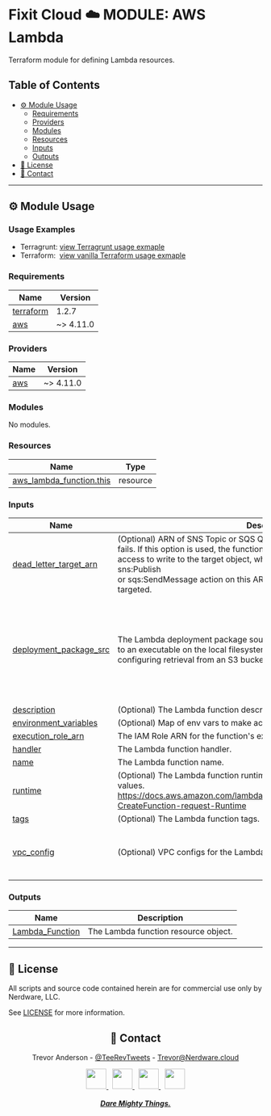 <h1>Fixit Cloud ☁️ MODULE: AWS Lambda</h1>

Terraform module for defining Lambda resources.

<h2>Table of Contents</h2>

- [⚙️ Module Usage](#️-module-usage)
  - [Requirements](#requirements)
  - [Providers](#providers)
  - [Modules](#modules)
  - [Resources](#resources)
  - [Inputs](#inputs)
  - [Outputs](#outputs)
- [📝 License](#-license)
- [💬 Contact](#-contact)

<!-- BEGINNING OF PRE-COMMIT-TERRAFORM DOCS HOOK -->
<!-- prettier-ignore-start -->

---

## ⚙️ Module Usage

### Usage Examples

- Terragrunt: [view Terragrunt usage exmaple](examples/terragrunt.hcl)
- Terraform: &nbsp;[view vanilla Terraform usage exmaple](examples/terraform.tf)

### Requirements

| Name | Version |
|------|---------|
| <a name="requirement_terraform"></a> [terraform](#requirement\_terraform) | 1.2.7 |
| <a name="requirement_aws"></a> [aws](#requirement\_aws) | ~> 4.11.0 |

### Providers

| Name | Version |
|------|---------|
| <a name="provider_aws"></a> [aws](#provider\_aws) | ~> 4.11.0 |

### Modules

No modules.

### Resources

| Name | Type |
|------|------|
| [aws_lambda_function.this](https://registry.terraform.io/providers/hashicorp/aws/latest/docs/resources/lambda_function) | resource |

### Inputs

| Name | Description | Type | Default | Required |
|------|-------------|------|---------|:--------:|
| <a name="input_dead_letter_target_arn"></a> [dead\_letter\_target\_arn](#input\_dead\_letter\_target\_arn) | (Optional) ARN of SNS Topic or SQS Queue to notify when a function invocation<br>fails. If this option is used, the function's IAM role must be granted suitable<br>access to write to the target object, which means allowing either the sns:Publish<br>or sqs:SendMessage action on this ARN, depending on which service is targeted. | `string` | `null` | no |
| <a name="input_deployment_package_src"></a> [deployment\_package\_src](#input\_deployment\_package\_src) | The Lambda deployment package source; must be either an absolute path<br>to an executable on the local filesystem, an image URI, or an object<br>configuring retrieval from an S3 bucket. | <pre>object({<br>    local_file_abs_path = optional(string)<br>    image_uri           = optional(string)<br>    s3_bucket = optional(object({<br>      bucket_name    = string<br>      object_key     = string<br>      object_version = string<br>    }))<br>  })</pre> | n/a | yes |
| <a name="input_description"></a> [description](#input\_description) | (Optional) The Lambda function description. | `string` | `null` | no |
| <a name="input_environment_variables"></a> [environment\_variables](#input\_environment\_variables) | (Optional) Map of env vars to make accessible to the function during execution. | `map(string)` | `null` | no |
| <a name="input_execution_role_arn"></a> [execution\_role\_arn](#input\_execution\_role\_arn) | The IAM Role ARN for the function's execution role. | `string` | n/a | yes |
| <a name="input_handler"></a> [handler](#input\_handler) | The Lambda function handler. | `string` | `"index.handler"` | no |
| <a name="input_name"></a> [name](#input\_name) | The Lambda function name. | `string` | n/a | yes |
| <a name="input_runtime"></a> [runtime](#input\_runtime) | (Optional) The Lambda function runtime; see link below for valid runtime values.<br>https://docs.aws.amazon.com/lambda/latest/dg/API_CreateFunction.html#SSS-CreateFunction-request-Runtime | `string` | `null` | no |
| <a name="input_tags"></a> [tags](#input\_tags) | (Optional) The Lambda function tags. | `map(string)` | `null` | no |
| <a name="input_vpc_config"></a> [vpc\_config](#input\_vpc\_config) | (Optional) VPC configs for the Lambda function. | <pre>object({<br>    security_group_ids = list(string)<br>    subnet_ids         = list(string)<br>  })</pre> | `null` | no |

### Outputs

| Name | Description |
|------|-------------|
| <a name="output_Lambda_Function"></a> [Lambda\_Function](#output\_Lambda\_Function) | The Lambda function resource object. |

---

## 📝 License

All scripts and source code contained herein are for commercial use only by Nerdware, LLC.

See [LICENSE](/LICENSE) for more information.

<div align="center" style="margin-top:30px;">

## 💬 Contact

Trevor Anderson - [@TeeRevTweets](https://twitter.com/teerevtweets) - [Trevor@Nerdware.cloud](mailto:trevor@nerdware.cloud)

  <a href="https://www.youtube.com/channel/UCguSCK_j1obMVXvv-DUS3ng">
    <img src="/.github/assets/YouTube\_icon\_circle.svg" height="40" />
  </a>
  &nbsp;
  <a href="https://www.linkedin.com/in/meet-trevor-anderson/">
    <img src="/.github/assets/LinkedIn\_icon\_circle.svg" height="40" />
  </a>
  &nbsp;
  <a href="https://twitter.com/TeeRevTweets">
    <img src="/.github/assets/Twitter\_icon\_circle.svg" height="40" />
  </a>
  &nbsp;
  <a href="mailto:trevor@nerdware.cloud">
    <img src="/.github/assets/email\_icon\_circle.svg" height="40" />
  </a>
  <br><br>

  <a href="https://daremightythings.co/">
    <strong><i>Dare Mighty Things.</i></strong>
  </a>

</div>
<!-- prettier-ignore-end -->
<!-- END OF PRE-COMMIT-TERRAFORM DOCS HOOK -->
